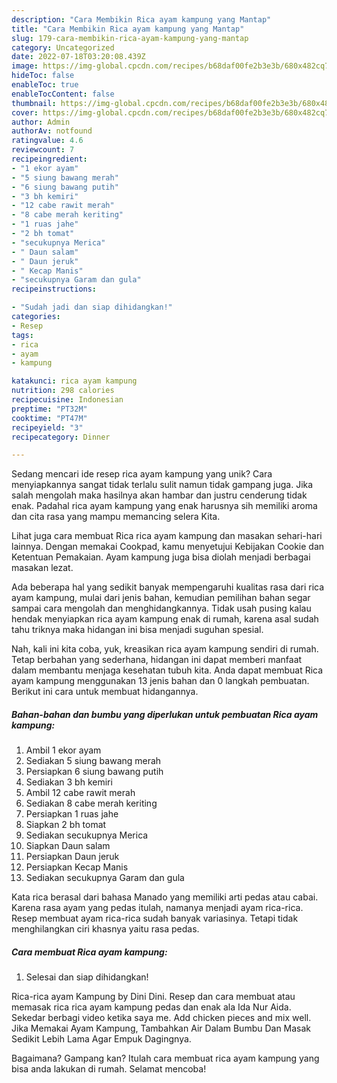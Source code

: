 ```yaml
---
description: "Cara Membikin Rica ayam kampung yang Mantap"
title: "Cara Membikin Rica ayam kampung yang Mantap"
slug: 179-cara-membikin-rica-ayam-kampung-yang-mantap
category: Uncategorized
date: 2022-07-18T03:20:08.439Z
image: https://img-global.cpcdn.com/recipes/b68daf00fe2b3e3b/680x482cq70/rica-ayam-kampung-foto-resep-utama.jpg
hideToc: false
enableToc: true
enableTocContent: false
thumbnail: https://img-global.cpcdn.com/recipes/b68daf00fe2b3e3b/680x482cq70/rica-ayam-kampung-foto-resep-utama.jpg
cover: https://img-global.cpcdn.com/recipes/b68daf00fe2b3e3b/680x482cq70/rica-ayam-kampung-foto-resep-utama.jpg
author: Admin
authorAv: notfound
ratingvalue: 4.6
reviewcount: 7
recipeingredient:
- "1 ekor ayam"
- "5 siung bawang merah"
- "6 siung bawang putih"
- "3 bh kemiri"
- "12 cabe rawit merah"
- "8 cabe merah keriting"
- "1 ruas jahe"
- "2 bh tomat"
- "secukupnya Merica"
- " Daun salam"
- " Daun jeruk"
- " Kecap Manis"
- "secukupnya Garam dan gula"
recipeinstructions:

- "Sudah jadi dan siap dihidangkan!"
categories:
- Resep
tags:
- rica
- ayam
- kampung

katakunci: rica ayam kampung 
nutrition: 298 calories
recipecuisine: Indonesian
preptime: "PT32M"
cooktime: "PT47M"
recipeyield: "3"
recipecategory: Dinner

---
```





Sedang mencari ide resep rica ayam kampung yang unik? Cara menyiapkannya sangat tidak terlalu sulit namun tidak gampang juga. Jika salah mengolah maka hasilnya akan hambar dan justru cenderung tidak enak. Padahal rica ayam kampung yang enak harusnya sih memiliki aroma dan cita rasa yang mampu memancing selera Kita.





Lihat juga cara membuat Rica rica ayam kampung dan masakan sehari-hari lainnya. Dengan memakai Cookpad, kamu menyetujui Kebijakan Cookie dan Ketentuan Pemakaian. Ayam kampung juga bisa diolah menjadi berbagai masakan lezat.

Ada beberapa hal yang sedikit banyak mempengaruhi kualitas rasa dari rica ayam kampung, mulai dari jenis bahan, kemudian pemilihan bahan segar sampai cara mengolah dan menghidangkannya. Tidak usah pusing kalau hendak menyiapkan rica ayam kampung enak di rumah, karena asal sudah tahu triknya maka hidangan ini bisa menjadi suguhan spesial.






Nah, kali ini kita coba, yuk, kreasikan rica ayam kampung sendiri di rumah. Tetap berbahan yang sederhana, hidangan ini dapat memberi manfaat dalam membantu menjaga kesehatan tubuh kita. Anda dapat membuat Rica ayam kampung menggunakan 13 jenis bahan dan 0 langkah pembuatan. Berikut ini cara untuk membuat hidangannya.

<!--inarticleads1-->

##### Bahan-bahan dan bumbu yang diperlukan untuk pembuatan Rica ayam kampung:

1. Ambil 1 ekor ayam
1. Sediakan 5 siung bawang merah
1. Persiapkan 6 siung bawang putih
1. Sediakan 3 bh kemiri
1. Ambil 12 cabe rawit merah
1. Sediakan 8 cabe merah keriting
1. Persiapkan 1 ruas jahe
1. Siapkan 2 bh tomat
1. Sediakan secukupnya Merica
1. Siapkan  Daun salam
1. Persiapkan  Daun jeruk
1. Persiapkan  Kecap Manis
1. Sediakan secukupnya Garam dan gula


Kata rica berasal dari bahasa Manado yang memiliki arti pedas atau cabai. Karena rasa ayam yang pedas itulah, namanya menjadi ayam rica-rica. Resep membuat ayam rica-rica sudah banyak variasinya. Tetapi tidak menghilangkan ciri khasnya yaitu rasa pedas. 

<!--inarticleads2-->

##### Cara membuat Rica ayam kampung:


1. Selesai dan siap dihidangkan!

Rica-rica ayam Kampung by Dini Dini. Resep dan cara membuat atau memasak rica rica ayam kampung pedas dan enak ala Ida Nur Aida. Sekedar berbagi video ketika saya me. Add chicken pieces and mix well. Jika Memakai Ayam Kampung, Tambahkan Air Dalam Bumbu Dan Masak Sedikit Lebih Lama Agar Empuk Dagingnya. 

Bagaimana? Gampang kan? Itulah cara membuat rica ayam kampung yang bisa anda lakukan di rumah. Selamat mencoba!
